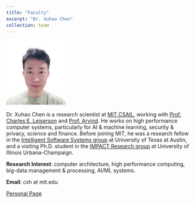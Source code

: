 ```yaml
---
title: "Faculty"
excerpt: "Dr. Xuhao Chen"
collection: team
---
```


<!--- ![image info](../images/cxh.png) --->

<img src="/images/cxh.png" alt="Xuhao Chen" width="160" height="175"/>

Dr. Xuhao Chen is a research scientist at [MIT CSAIL](http://www.csail.mit.edu/),
working with [Prof. Charles E. Leiserson](https://people.csail.mit.edu/cel/) and [Prof. Arvind](http://csg.csail.mit.edu/Users/arvind).
He works on high performance computer systems, particularly for AI & machine learning, security & privacy, science and finance.
Before joining MIT, he was a research fellow in the [Intelligent Software Systems group](https://iss.oden.utexas.edu/) at University of Texas at Austin,
and a visiting Ph.D. student in the [IMPACT Research group](http://impact.crhc.illinois.edu/) at University of Illinois Urbana-Champaign.

<!--
an assistant professor of computer science at Michigan State University,
and affiliated as a research scientist with MIT CSAIL.
He is a recipient of NSF CAREER award in 2025.
-->

**Research Interest**: computer architecture, high performance computing, big-data management & processing, AI/ML systems.

**Email**: cxh at mit.edu

[Personal Page](https://chenxuhao.github.io/)
